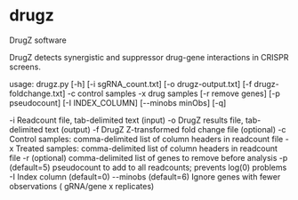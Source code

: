 # drugz
DrugZ software

DrugZ detects synergistic and suppressor drug-gene interactions in CRISPR screens.

usage: drugz.py [-h] [-i sgRNA_count.txt] [-o drugz-output.txt]
                [-f drugz-foldchange.txt] -c control samples -x drug samples
                [-r remove genes] [-p pseudocount] [-I INDEX_COLUMN]
                [--minobs minObs] [-q]

-i      	Readcount file, tab-delimited text (input)
-o      	DrugZ results file, tab-delimited text (output)
-f      	DrugZ Z-transformed fold change file (optional)
-c      	Control samples: comma-delimited list of column headers in readcount file
-x      	Treated samples: comma-delimited list of column headers in readcount file
-r      	(optional) comma-delimited list of genes to remove before analysis
-p      	(default=5) pseudocount to add to all readcounts; prevents log(0) problems
-I      	Index column (default=0)
--minobs   	(default=6) Ignore genes with fewer observations ( gRNA/gene x replicates)


